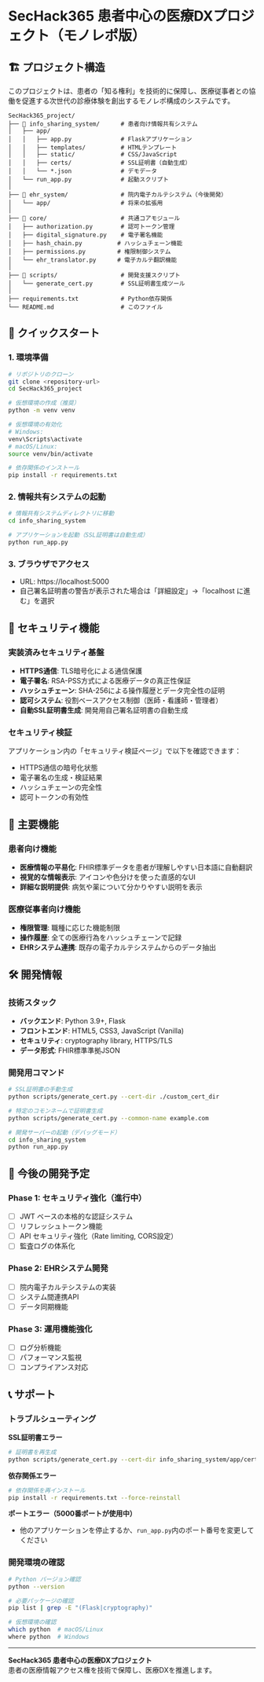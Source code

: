 # SecHack365 患者中心の医療DXプロジェクト（モノレポ版）

## 🏗️ プロジェクト構造

このプロジェクトは、患者の「知る権利」を技術的に保障し、医療従事者との協働を促進する次世代の診療体験を創出するモノレポ構成のシステムです。

```
SecHack365_project/
├── 📁 info_sharing_system/      # 患者向け情報共有システム
│   ├── app/
│   │   ├── app.py              # Flaskアプリケーション
│   │   ├── templates/          # HTMLテンプレート
│   │   ├── static/             # CSS/JavaScript
│   │   ├── certs/              # SSL証明書（自動生成）
│   │   └── *.json              # デモデータ
│   └── run_app.py              # 起動スクリプト
│
├── 📁 ehr_system/               # 院内電子カルテシステム（今後開発）
│   └── app/                    # 将来の拡張用
│
├── 📁 core/                     # 共通コアモジュール
│   ├── authorization.py        # 認可トークン管理
│   ├── digital_signature.py    # 電子署名機能
│   ├── hash_chain.py          # ハッシュチェーン機能
│   ├── permissions.py         # 権限制御システム
│   └── ehr_translator.py      # 電子カルテ翻訳機能
│
├── 📁 scripts/                  # 開発支援スクリプト
│   └── generate_cert.py        # SSL証明書生成ツール
│
├── requirements.txt            # Python依存関係
└── README.md                   # このファイル
```

## 🚀 クイックスタート

### 1. 環境準備

```bash
# リポジトリのクローン
git clone <repository-url>
cd SecHack365_project

# 仮想環境の作成（推奨）
python -m venv venv

# 仮想環境の有効化
# Windows:
venv\Scripts\activate
# macOS/Linux:
source venv/bin/activate

# 依存関係のインストール
pip install -r requirements.txt
```

### 2. 情報共有システムの起動

```bash
# 情報共有システムディレクトリに移動
cd info_sharing_system

# アプリケーションを起動（SSL証明書は自動生成）
python run_app.py
```

### 3. ブラウザでアクセス

- URL: https://localhost:5000
- 自己署名証明書の警告が表示された場合は「詳細設定」→「localhost に進む」を選択

## 🔐 セキュリティ機能

### 実装済みセキュリティ基盤

- **HTTPS通信**: TLS暗号化による通信保護
- **電子署名**: RSA-PSS方式による医療データの真正性保証  
- **ハッシュチェーン**: SHA-256による操作履歴とデータ完全性の証明
- **認可システム**: 役割ベースアクセス制御（医師・看護師・管理者）
- **自動SSL証明書生成**: 開発用自己署名証明書の自動生成

### セキュリティ検証

アプリケーション内の「セキュリティ検証ページ」で以下を確認できます：

- HTTPS通信の暗号化状態
- 電子署名の生成・検証結果
- ハッシュチェーンの完全性
- 認可トークンの有効性

## 🎯 主要機能

### 患者向け機能
- **医療情報の平易化**: FHIR標準データを患者が理解しやすい日本語に自動翻訳
- **視覚的な情報表示**: アイコンや色分けを使った直感的なUI
- **詳細な説明提供**: 病気や薬について分かりやすい説明を表示

### 医療従事者向け機能  
- **権限管理**: 職種に応じた機能制限
- **操作履歴**: 全ての医療行為をハッシュチェーンで記録
- **EHRシステム連携**: 既存の電子カルテシステムからのデータ抽出

## 🛠️ 開発情報

### 技術スタック

- **バックエンド**: Python 3.9+, Flask
- **フロントエンド**: HTML5, CSS3, JavaScript (Vanilla)
- **セキュリティ**: cryptography library, HTTPS/TLS
- **データ形式**: FHIR標準準拠JSON

### 開発用コマンド

```bash
# SSL証明書の手動生成
python scripts/generate_cert.py --cert-dir ./custom_cert_dir

# 特定のコモンネームで証明書生成
python scripts/generate_cert.py --common-name example.com

# 開発サーバーの起動（デバッグモード）
cd info_sharing_system
python run_app.py
```

## 🔄 今後の開発予定

### Phase 1: セキュリティ強化（進行中）
- [ ] JWT ベースの本格的な認証システム
- [ ] リフレッシュトークン機能
- [ ] API セキュリティ強化（Rate limiting, CORS設定）
- [ ] 監査ログの体系化

### Phase 2: EHRシステム開発
- [ ] 院内電子カルテシステムの実装
- [ ] システム間連携API
- [ ] データ同期機能

### Phase 3: 運用機能強化
- [ ] ログ分析機能
- [ ] パフォーマンス監視
- [ ] コンプライアンス対応

## 📞 サポート

### トラブルシューティング

**SSL証明書エラー**
```bash
# 証明書を再生成
python scripts/generate_cert.py --cert-dir info_sharing_system/app/certs
```

**依存関係エラー**
```bash
# 依存関係を再インストール
pip install -r requirements.txt --force-reinstall
```

**ポートエラー（5000番ポートが使用中）**
- 他のアプリケーションを停止するか、`run_app.py`内のポート番号を変更してください

### 開発環境の確認

```bash
# Python バージョン確認
python --version

# 必要パッケージの確認
pip list | grep -E "(Flask|cryptography)"

# 仮想環境の確認
which python  # macOS/Linux
where python  # Windows
```

---

**SecHack365 患者中心の医療DXプロジェクト**  
患者の医療情報アクセス権を技術で保障し、医療DXを推進します。